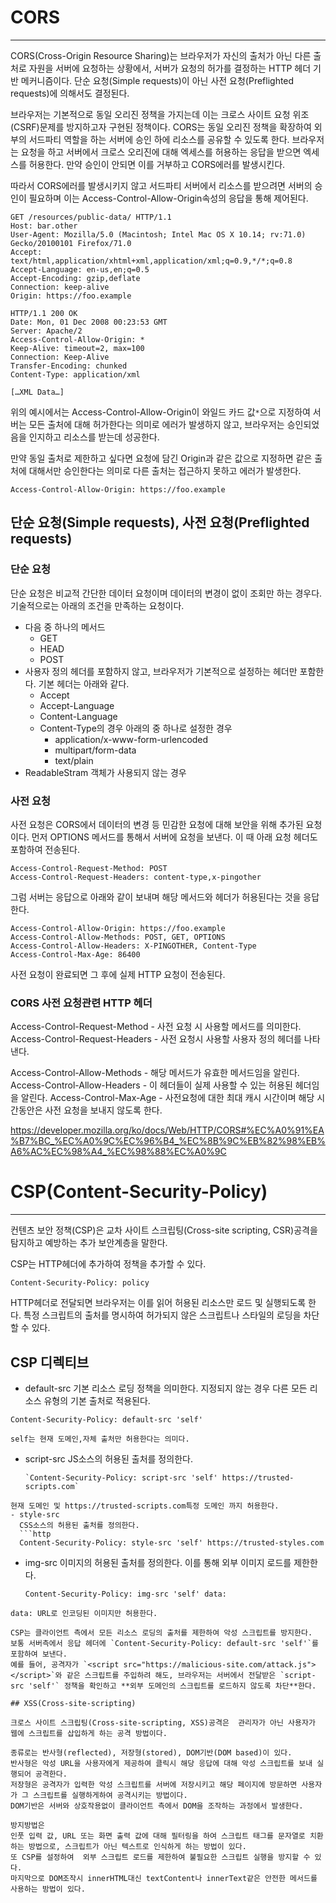# CORS
---
CORS(Cross-Origin Resource Sharing)는 브라우저가 자신의 출처가 아닌 다른 출처로 자원을 서버에 요청하는 상황에서, 서버가 요청의 허가를 결정하는 HTTP 헤더 기반 메커니즘이다.
단순 요청(Simple requests)이 아닌 사전 요청(Preflighted requests)에 의해서도 결정된다.

브라우저는 기본적으로 동일 오리진 정책을 가지는데 이는 크로스 사이트 요청 위조(CSRF)문제를 방지하고자 구현된 정책이다.
CORS는 동일 오리진 정책을 확장하여 외부의 서드파티 역할을 하는 서버에 승인 하에 리소스를 공유할 수 있도록 한다. 브라우저는 요청을 하고 서버에서 크로스 오리진에 대해 엑세스를 허용하는 응답을 받으면 엑세스를 허용한다. 만약 승인이 안되면 이를 거부하고 CORS에러를 발생시킨다.

따라서 CORS에러를 발생시키지 않고 서드파티 서버에서 리소스를 받으려면 서버의 승인이 필요하며 이는 Access-Control-Allow-Origin속성의 응답을 통해 제어된다.

```http
GET /resources/public-data/ HTTP/1.1
Host: bar.other
User-Agent: Mozilla/5.0 (Macintosh; Intel Mac OS X 10.14; rv:71.0) Gecko/20100101 Firefox/71.0
Accept: text/html,application/xhtml+xml,application/xml;q=0.9,*/*;q=0.8
Accept-Language: en-us,en;q=0.5
Accept-Encoding: gzip,deflate
Connection: keep-alive
Origin: https://foo.example
```

```http
HTTP/1.1 200 OK
Date: Mon, 01 Dec 2008 00:23:53 GMT
Server: Apache/2
Access-Control-Allow-Origin: *
Keep-Alive: timeout=2, max=100
Connection: Keep-Alive
Transfer-Encoding: chunked
Content-Type: application/xml

[…XML Data…]

```
위의 예시에서는  Access-Control-Allow-Origin이 와일드 카드 값`*`으로 지정하여 서버는 모든 출처에 대해 허가한다는 의미로 에러가 발생하지 않고, 브라우저는 승인되었음을 인지하고 리소스를 받는데 성공한다.

만약 동일 출처로 제한하고 싶다면 요청에 담긴 Origin과 같은 값으로 지정하면 같은 출처에 대해서만 승인한다는 의미로 다른 출처는 접근하지 못하고 에러가 발생한다.
```http
Access-Control-Allow-Origin: https://foo.example
```

## 단순 요청(Simple requests), 사전 요청(Preflighted requests)

### 단순 요청
단순 요청은 비교적 간단한 데이터 요청이며 데이터의 변경이 없이 조회만 하는 경우다.
기술적으로는 아래의 조건을 만족하는 요청이다.

- 다음 중 하나의 메서드
	- GET
	- HEAD
	- POST
- 사용자 정의 헤더를 포함하지 않고, 브라우저가 기본적으로 설정하는 헤더만 포함한다. 기본 헤더는 아래와 같다.
	- Accept
	- Accept-Language
	- Content-Language
	- Content-Type의 경우 아래의 중 하나로 설정한 경우
		- application/x-www-form-urlencoded
		- multipart/form-data
		- text/plain
- ReadableStram 객체가 사용되지 않는 경우

### 사전 요청
사전 요청은 CORS에서 데이터의 변경 등 민감한 요청에 대해 보안을 위해 추가된 요청이다.
먼저 OPTIONS 메서드를 통해서 서버에 요청을 보낸다. 이 때 아래 요청 헤더도 포함하여 전송된다.
```http
Access-Control-Request-Method: POST
Access-Control-Request-Headers: content-type,x-pingother
```

그럼 서버는 응답으로 아래와 같이 보내며 해당 메서드와 헤더가 허용된다는 것을 응답한다.
```http
Access-Control-Allow-Origin: https://foo.example
Access-Control-Allow-Methods: POST, GET, OPTIONS
Access-Control-Allow-Headers: X-PINGOTHER, Content-Type
Access-Control-Max-Age: 86400
```
사전 요청이 완료되면 그 후에 실제 HTTP 요청이 전송된다. 

### CORS 사전 요청관련 HTTP 헤더
Access-Control-Request-Method - 사전 요청 시 사용할 메서드를 의미한다.
Access-Control-Request-Headers - 사전 요청시 사용할 사용자 정의 헤더를 나타낸다.

Access-Control-Allow-Methods - 해당 메서드가 유효한 메서드임을 알린다.
Access-Control-Allow-Headers - 이 헤더들이 실제 사용할 수 있는 허용된 헤더임을 알린다.
Access-Control-Max-Age - 사전요청에 대한 최대 캐시 시간이며 해당 시간동안은 사전 요청을 보내지 않도록 한다.

https://developer.mozilla.org/ko/docs/Web/HTTP/CORS#%EC%A0%91%EA%B7%BC_%EC%A0%9C%EC%96%B4_%EC%8B%9C%EB%82%98%EB%A6%AC%EC%98%A4_%EC%98%88%EC%A0%9C

# CSP(Content-Security-Policy)
---
컨텐츠 보안 정책(CSP)은 교차 사이트 스크립팅(Cross-site scripting, CSR)공격을 탐지하고 예방하는 추가 보안계층을 말한다. 

CSP는 HTTP헤더에 추가하여 정책을 추가할 수 있다.
```http
Content-Security-Policy: policy
```
HTTP헤더로 전달되면 브라우저는 이를 읽어 허용된 리소스만 로드 및 실행되도록 한다.
특정 스크립트의 출처를 명시하여 허가되지 않은 스크립트나 스타일의 로딩을 차단할 수 있다.

## CSP 디렉티브

- default-src
  기본 리소스 로딩 정책을 의미한다. 지정되지 않는 경우 다른 모든 리소스 유형의 기본 출처로 적용된다.
```http
Content-Security-Policy: default-src 'self'
```
	self는 현재 도메인,자체 출처만 허용한다는 의미다.
- script-src
  JS소스의 허용된 출처를 정의한다. 
  ```http
  `Content-Security-Policy: script-src 'self' https://trusted-scripts.com`
```
현재 도메인 및 https://trusted-scripts.com특정 도메인 까지 허용한다.
- style-src
  CSS소스의 허용된 출처를 정의한다.
  ```http
  Content-Security-Policy: style-src 'self' https://trusted-styles.com
```
- img-src
  이미지의 허용된 출처를 정의한다. 이를 통해 외부 이미지 로드를 제한한다.
  ```http
  Content-Security-Policy: img-src 'self' data:
```
data: URL로 인코딩된 이미지만 허용한다.

CSP는 클라이언트 측에서 모든 리소스 로딩의 출처를 제한하여 악성 스크립트를 방지한다.
보통 서버측에서 응답 헤더에 `Content-Security-Policy: default-src 'self'`를 포함하여 보낸다.
예를 들어, 공격자가 `<script src="https://malicious-site.com/attack.js"></script>`와 같은 스크립트를 주입하려 해도, 브라우저는 서버에서 전달받은 `script-src 'self'` 정책을 확인하고 **외부 도메인의 스크립트를 로드하지 않도록 차단**한다.

## XSS(Cross-site-scripting)

크로스 사이트 스크립팅(Cross-site-scripting, XSS)공격은  관리자가 아닌 사용자가 웹에 스크립트를 삽입하게 하는 공격 방법이다.

종류로는 반사형(reflected), 저장형(stored), DOM기반(DOM based)이 있다.
반사형은 악성 URL을 사용자에게 제공하여 클릭시 해당 응답에 대해 악성 스크립트를 보내 실행되어 공격한다.
저장형은 공격자가 입력한 악성 스크립트를 서버에 저장시키고 해당 페이지에 방문하면 사용자가 그 스크립트를 실행하게하여 공격시키는 방법이다.
DOM기반은 서버와 상호작용없이 클라이언트 측에서 DOM을 조작하는 과정에서 발생한다.

방지방법은 
인풋 입력 값, URL 또는 화면 출력 값에 대해 필터링을 하여 스크립트 태그를 문자열로 치환하는 방법으로, 스크립트가 아닌 텍스트로 인식하게 하는 방법이 있다.
또 CSP를 설정하여  외부 스크립트 로드를 제한하여 불필요한 스크립트 실행을 방지할 수 있다.
마지막으로 DOM조작시 innerHTML대신 textContent나 innerText같은 안전한 메서드를 사용하는 방법이 있다.